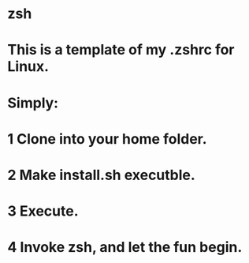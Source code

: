 # zsh
# This is a template of my .zshrc for Linux.
# Simply: 
# 1 Clone into your home folder. 
# 2 Make install.sh executble.
# 3 Execute.
# 4 Invoke zsh, and let the fun begin. 
